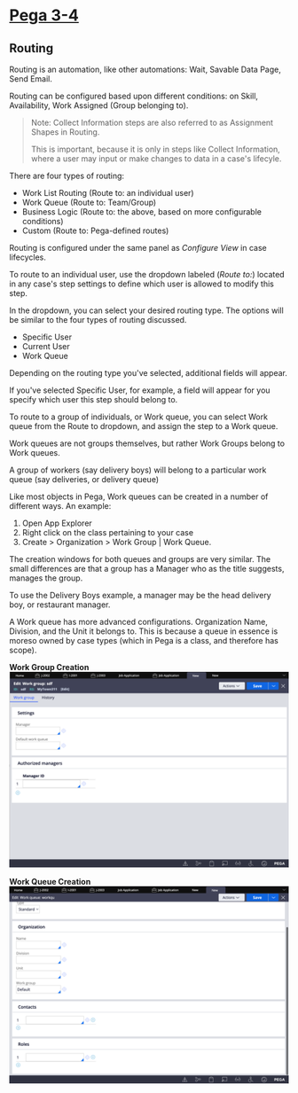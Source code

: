 # <u>Pega 3-4</u>

## Routing

Routing is an automation, like other automations: Wait, Savable Data Page, Send Email.

Routing can be configured based upon different conditions: on Skill, Availability, Work Assigned (Group belonging to).

> Note: Collect Information steps are also referred to as Assignment Shapes in Routing.
>
> This is important, because it is only in steps like Collect Information, where a user may input or make changes to data in a case's lifecyle.

There are four types of routing:

* Work List Routing (Route to: an individual user)
* Work Queue (Route to: Team/Group)
* Business Logic (Route to: the above, based on more configurable conditions)
* Custom (Route to: Pega-defined routes)

Routing is configured under the same panel as *Configure View* in case lifecycles.

To route to an individual user, use the dropdown labeled (*Route to:*) located in any case's step settings to define which user is allowed to modify this step.

In the dropdown, you can select your desired routing type. The options will be similar to the four types of routing discussed.

* Specific User
* Current User
* Work Queue

Depending on the routing type you've selected, additional fields will appear.

If you've selected Specific User, for example, a field will appear for you specify which user this step should belong to.

To route to a group of individuals, or Work queue, you can select Work queue from the Route to dropdown, and assign the step to a Work queue.

Work queues are not groups themselves, but rather Work Groups belong to Work queues.

A group of workers (say delivery boys) will belong to a particular work queue (say deliveries, or delivery queue)

Like most objects in Pega, Work queues can be created in a number of different ways. An example:

1. Open App Explorer
2. Right click on the class pertaining to your case
3. Create > Organization > Work Group | Work Queue.

The creation windows for both queues and groups are very similar. The small differences are that a group has a Manager who as the title suggests, manages the group.

To use the Delivery Boys example, a manager may be the head delivery boy, or restaurant manager.

A Work queue has more advanced configurations. Organization Name, Division, and the Unit it belongs to. This is because a queue in essence is moreso owned by case types (which in Pega is a class, and therefore has scope).

**Work Group Creation**
<img src="./images/create-work-group.png" alt="create work group"></img>

**Work Queue Creation**
<img src="./images/create-work-queue.png" alt=" create work queue"></img>